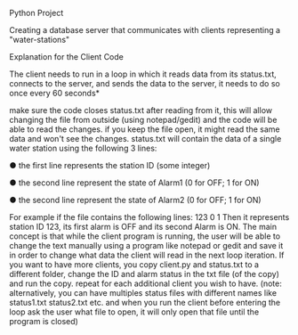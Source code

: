 Python Project

Creating a database server that communicates with clients representing a "water-stations"


Explanation for the Client Code


The client needs to run in a loop in which it reads data from its status.txt, connects to the server, and sends the data to the server, it needs to do so once every 60 seconds*

make sure the code closes status.txt after reading from it, this will allow changing the file from outside (using notepad/gedit) and the code will be able to read the changes. if you keep the file open, it might read the same data and won't see the changes. status.txt 
will contain the data of a single water station using the following 3 lines:

● the first line represents the station ID (some integer)

● the second line represent the state of Alarm1 (0 for OFF; 1 for ON)

● the second line represent the state of Alarm2 (0 for OFF; 1 for ON)

For example if the file contains the following lines: 123 0 1 Then it represents station ID 123, its first alarm is OFF and its second Alarm is ON. The main concept is that while the client program is running, the user will be able to change the text manually using a program like notepad or gedit and save it in order to change what data the client will read in the next loop iteration. If you want to have more clients, you copy client.py and status.txt to a different folder, change the ID and alarm status in the txt file (of the copy) and run the copy. repeat for each additional client you wish to have. (note: alternatively, you can have multiples status files with different names like status1.txt status2.txt etc. and when you run the client before entering the loop ask the user what file to open, it will only open that file until the program is closed)

